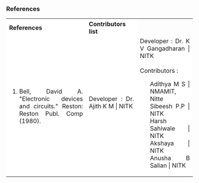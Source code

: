 ### References

<table style="text-align:justify;">
  <tr style="background-color: white">
    <th>References</th>
    <th>Contributors list</th>
  </tr>
  <tr style="background-color: white">
    <td>
    <ol>
    <li>Bell, David A. &quot;Electronic devices and circuits.&quot; Reston: Reston Publ. Comp (1980).</li>
    </ol>
   </td>
    <td>Developer : Dr. Ajith K M | NITK</br></br>
    <td>Developer : Dr. K V Gangadharan | NITK</br></br>
    Contributors :
  <ul style="list-style-type: none;">
    <li>Adithya M S | NMAMIT, Nitte</li>
    <li>Sibeesh P.P | NITK</li>
    <li>Harsh Sahiwale | NITK</li>
    <li>Akshaya | NITK</li>
    <li>Anusha B Salian | NITK</li>
  </ul></td>
  </tr>
</table>
